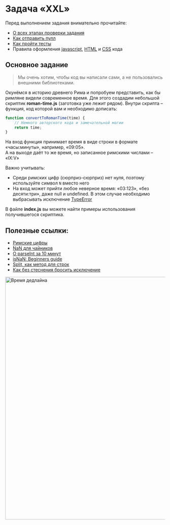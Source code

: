 # Задача «XXL»

Перед выполнением задания внимательно прочитайте:

- [О всех этапах проверки задания](https://github.com/urfu-2016/guides/blob/master/workflow/extra.md)
- [Как отправить пулл](https://github.com/urfu-2016/guides/blob/master/workflow/pull.md)
- [Как пройти тесты](https://github.com/urfu-2016/guides/blob/master/workflow/test.md)
- Правила оформления [javascript](https://github.com/urfu-2016/guides/blob/master/codestyle/js.md), [HTML](https://github.com/urfu-2016/guides/blob/master/codestyle/html.md) и [CSS](https://github.com/urfu-2016/guides/blob/master/codestyle/css.md) кода

## Основное задание

> Мы очень хотим, чтобы код вы написали сами, а не пользовались внешними библиотеками.

Окунёмся в историю древнего Рима и попробуем представить, как бы римляне видели
современное время. Для этого создадим небольшой скриптик **roman-time.js**
(заготовка уже лежит рядом). Внутри скрипта – функция, код которой вам и необходимо
дописать:

```js
function convertToRomanTime(time) {
    // Немного авторского кода и замечательной магии
    return time;
}
```

На вход функция принимает время в виде строки в формате «часы:минуты», например, «09:05».  
А на выходе даёт то же время, но записанное римскими числами – «IX:V»

Важно учитывать:

* Среди римских цифр (сюрприз-сюрприз) нет нуля, поэтому используйте символ `N` вместо него
* На вход может прийти любое неверное время: «03:123», «без десяти:три», даже null и undefined. В этом случае необходимо выбрасывать исключение [TypeError](https://developer.mozilla.org/ru/docs/Web/JavaScript/Reference/Global_Objects/TypeError)

В файле **index.js** вы можете найти примеры использования получившегося скриптика.

## Полезные ссылки:
- [Римские цифры](https://ru.wikipedia.org/wiki/Римские_цифры)
- [NaN для чайников](https://developer.mozilla.org/ru/docs/Web/JavaScript/Reference/Global_Objects/NaN)
- [О parseInt за 10 минут](https://developer.mozilla.org/ru/docs/Web/JavaScript/Reference/Global_Objects/parseInt)
- [isNaN: Beginners guide](https://developer.mozilla.org/ru/docs/Web/JavaScript/Reference/Global_Objects/isNaN)
- [Split, как метод для строк](https://developer.mozilla.org/ru/docs/Web/JavaScript/Reference/Global_Objects/String/split)
- [Как без стеснения бросить исключение](https://developer.mozilla.org/ru/docs/Web/JavaScript/Reference/Global_Objects/TypeError)

<img width="764" alt="Время дедлайна" src="https://cloud.githubusercontent.com/assets/4534405/19152875/827fd116-8bed-11e6-87f2-9ac5cbde9fac.png">
